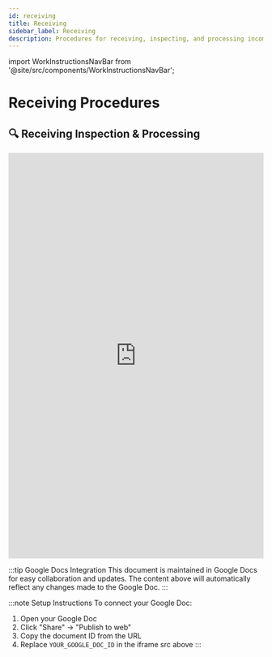 ```yaml
---
id: receiving
title: Receiving
sidebar_label: Receiving
description: Procedures for receiving, inspecting, and processing incoming equipment and materials
---
```

import WorkInstructionsNavBar from '@site/src/components/WorkInstructionsNavBar';

<WorkInstructionsNavBar />

# Receiving Procedures

## 🔍 **Receiving Inspection & Processing**

<iframe 
  src="https://docs.google.com/document/d/e/2PACX-1vRd6RFsKaOKU3A3n7QUJq8boyeDVKgPn0h2QNcVYJmci7lLuM6BWxIrImi-sOp_hd443HgD4LNB4uRf/pub?embedded=true"
  width="100%" 
  height="800px" 
  frameBorder="0"
  style={{border: "none"}}>
</iframe>

:::tip Google Docs Integration
This document is maintained in Google Docs for easy collaboration and updates. The content above will automatically reflect any changes made to the Google Doc.
:::

:::note Setup Instructions
To connect your Google Doc:
1. Open your Google Doc
2. Click "Share" → "Publish to web"
3. Copy the document ID from the URL
4. Replace `YOUR_GOOGLE_DOC_ID` in the iframe src above
:::
